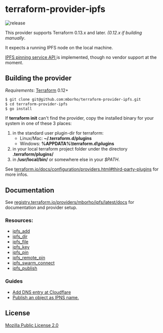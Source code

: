 terraform-provider-ipfs
========================

![release](https://github.com/mborho/terraform-provider-ipfs/workflows/release/badge.svg)

This provider supports Terraform 0.13.x and later. *(0.12.x if building manually*. 

It expects a running IPFS node on the local machine.

[IPFS pinning service API ](https://ipfs.github.io/pinning-services-api-spec/) is implemented, though no vendor support at the moment.

## Building the provider

*Requirements*: [Terraform](https://www.terraform.io/downloads.html) 0.12+


```sh
$ git clone git@github.com:mborho/terraform-provider-ipfs.git
$ cd terraform-provider-ipfs
$ go install
```

If **terraform init** can't find the provider, copy the installed binary for your system in one of these 3 places:

1. in the standard user plugin-dir for terraform: 
   * Linux/Mac:	**~/.terraform.d/plugins** 
   * Windows: **%APPDATA%\terraform.d\plugins**
2. in your local terraform project folder under the directory **.terraform/plugins/**
3. in **/usr/local/bin/** or somewhere else in your *$PATH*.

See [terraform.io/docs/configuration/providers.html#third-party-plugins](https://www.terraform.io/docs/configuration/providers.html#third-party-plugins) for more infos.


## Documentation

See [registry.terraform.io/providers/mborho/ipfs/latest/docs](https://registry.terraform.io/providers/mborho/ipfs/latest/docs) for documentation and provider setup.

### Resources:

* [ipfs_add](https://registry.terraform.io/providers/mborho/ipfs/latest/docs/resources/add)
* [ipfs_dir](https://registry.terraform.io/providers/mborho/ipfs/latest/docs/resources/dir)
* [ipfs_file](https://registry.terraform.io/providers/mborho/ipfs/latest/docs/resources/file)
* [ipfs_key](https://registry.terraform.io/providers/mborho/ipfs/latest/docs/resources/key)
* [ipfs_pin](https://registry.terraform.io/providers/mborho/ipfs/latest/docs/resources/pin)
* [ipfs_remote_pin](https://registry.terraform.io/providers/mborho/ipfs/latest/docs/resources/remote-pin)
* [ipfs_swarm_connect](https://registry.terraform.io/providers/mborho/ipfs/latest/docs/resources/swarm-connect)
* [ipfs_publish](https://registry.terraform.io/providers/mborho/ipfs/latest/docs/resources/publish)

### Guides

* [Add DNS entry at Cloudflare](https://registry.terraform.io/providers/mborho/ipfs/latest/docs/guides/dns)
* [Publish an object as IPNS name.](https://registry.terraform.io/providers/mborho/ipfs/latest/docs/guides/publish)

## License

[Mozilla Public License 2.0](./LICENSE)


